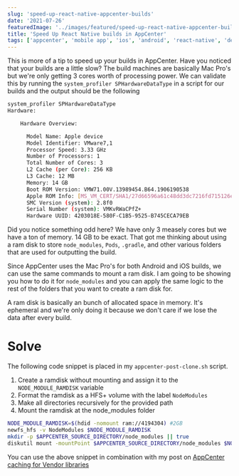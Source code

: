 ```yaml
---
slug: 'speed-up-react-native-appcenter-builds'
date: '2021-07-26'
featuredImage: '../images/featured/speed-up-react-native-appcenter-builds.png'
title: 'Speed Up React Native builds in AppCenter'
tags: ['appcenter', 'mobile app', 'ios', 'android', 'react-native', 'dev ops']
---
```


This is more of a tip to speed up your builds in AppCenter. Have you noticed that your builds are a little slow? The build machines are basically Mac Pro's but we're only getting 3 cores worth of processing power. We can validate this by running the `system_profiler SPHardwareDataType` in a script for our builds and the output should be the following

```bash
system_profiler SPHardwareDataType
Hardware:

    Hardware Overview:

      Model Name: Apple device
      Model Identifier: VMware7,1
      Processor Speed: 3.33 GHz
      Number of Processors: 1
      Total Number of Cores: 3
      L2 Cache (per Core): 256 KB
      L3 Cache: 12 MB
      Memory: 14 GB
      Boot ROM Version: VMW71.00V.13989454.B64.1906190538
      Apple ROM Info: [MS_VM_CERT/SHA1/27d66596a61c48dd3dc7216fd715126e33f59ae7]Welcome to the Virtual Machine
      SMC Version (system): 2.8f0
      Serial Number (system): VMKvRWaCPfZ+
      Hardware UUID: 4203018E-580F-C1B5-9525-B745CECA79EB
```

Did you notice something odd here? We have only 3 measely cores but we have a ton of memory. 14 GB to be exact. That got me thinking about using a ram disk to store `node_modules`, `Pods`, `.gradle`, and other various folders that are used for outputting the build.

Since AppCenter uses the Mac Pro's for both Android and iOS builds, we can use the same commands to mount a ram disk. I am going to be showing you how to do it for `node_modules` and you can apply the same logic to the rest of the folders that you want to create a ram disk for.

A ram disk is basically an bunch of allocated space in memory. It's ephemeral and we're only doing it because we don't care if we lose the data after every build.

# Solve

The following code snippet is placed in my `appcenter-post-clone.sh` script.

1. Create a ramdisk without mounting and assign it to the `NODE_MODULE_RAMDISK` variable
2. Format the ramdisk as a HFS+ volume with the label `NodeModules`
3. Make all directories recursively for the provided path
4. Mount the ramdisk at the node_modules folder

```bash:title=appcenter-post-clone.sh
NODE_MODULE_RAMDISK=$(hdid -nomount ram://4194304) #2GB
newfs_hfs -v NodeModules $NODE_MODULE_RAMDISK
mkdir -p $APPCENTER_SOURCE_DIRECTORY/node_modules || true
diskutil mount -mountPoint $APPCENTER_SOURCE_DIRECTORY/node_modules $NODE_MODULE_RAMDISK
```

You can use the above snippet in combination with my post on [AppCenter caching for Vendor libraries](/blog/appcenter-caching-vendor-libraries)
